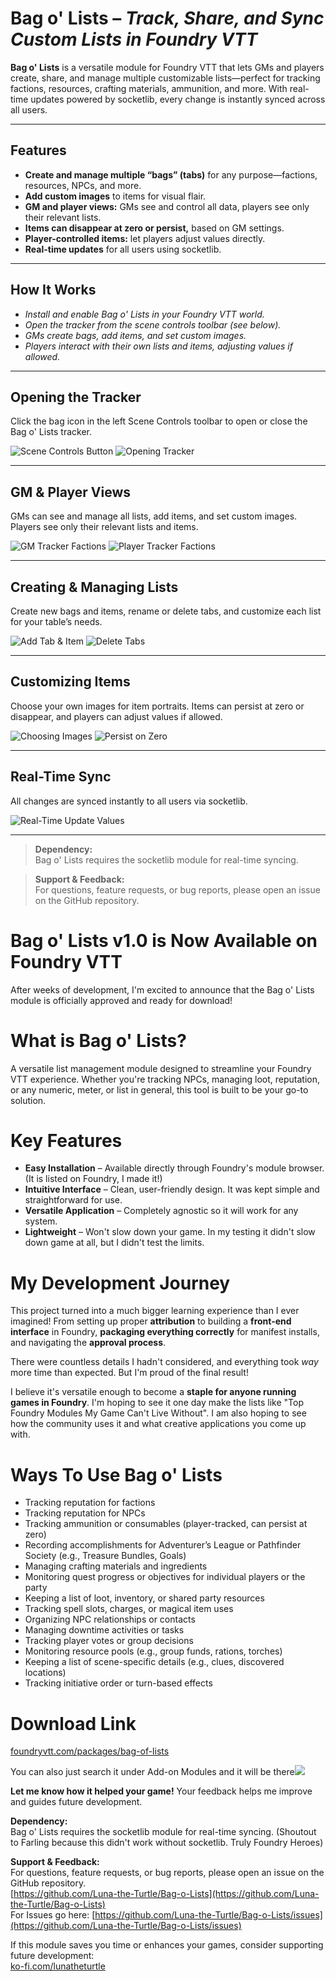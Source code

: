 # Bag o' Lists – *Track, Share, and Sync Custom Lists in Foundry VTT*

**Bag o' Lists** is a versatile module for Foundry VTT that lets GMs and players create, share, and manage multiple customizable lists—perfect for tracking factions, resources, crafting materials, ammunition, and more. With real-time updates powered by socketlib, every change is instantly synced across all users.

---

## Features
- **Create and manage multiple “bags” (tabs)** for any purpose—factions, resources, NPCs, and more.
- **Add custom images** to items for visual flair.
- **GM and player views:** GMs see and control all data, players see only their relevant lists.
- **Items can disappear at zero or persist,** based on GM settings.
- **Player-controlled items:** let players adjust values directly.
- **Real-time updates** for all users using socketlib.

---

## How It Works
- *Install and enable Bag o' Lists in your Foundry VTT world.*
- *Open the tracker from the scene controls toolbar (see below).*
- *GMs create bags, add items, and set custom images.*
- *Players interact with their own lists and items, adjusting values if allowed.*

---

## Opening the Tracker
Click the bag icon in the left Scene Controls toolbar to open or close the Bag o' Lists tracker.

![Scene Controls Button](https://github.com/Luna-the-Turtle/Bag-o-Lists/blob/main/images/scene-controls-button.png?raw=true)
![Opening Tracker](https://github.com/Luna-the-Turtle/Bag-o-Lists/blob/main/images/opening-tracker.gif?raw=true)

---

## GM & Player Views
GMs can see and manage all lists, add items, and set custom images. Players see only their relevant lists and items.

![GM Tracker Factions](https://github.com/Luna-the-Turtle/Bag-o-Lists/blob/main/images/GM-Tracker-Factions.png?raw=true)
![Player Tracker Factions](https://github.com/Luna-the-Turtle/Bag-o-Lists/blob/main/images/Player-Tracker-Factions.png?raw=true)

---

## Creating & Managing Lists
Create new bags and items, rename or delete tabs, and customize each list for your table’s needs.

![Add Tab & Item](https://github.com/Luna-the-Turtle/Bag-o-Lists/blob/main/images/add-tab-add-item.gif?raw=true)
![Delete Tabs](https://github.com/Luna-the-Turtle/Bag-o-Lists/blob/main/images/delete-tabs.gif?raw=true)

---

## Customizing Items
Choose your own images for item portraits. Items can persist at zero or disappear, and players can adjust values if allowed.

![Choosing Images](https://github.com/Luna-the-Turtle/Bag-o-Lists/blob/main/images/choosing-images.gif?raw=true)
![Persist on Zero](https://github.com/Luna-the-Turtle/Bag-o-Lists/blob/main/images/persist-on-zero.gif?raw=true)

---

## Real-Time Sync
All changes are synced instantly to all users via socketlib.

![Real-Time Update Values](https://github.com/Luna-the-Turtle/Bag-o-Lists/blob/main/images/real-time-update-values.gif?raw=true)

---

> **Dependency:**  
> Bag o' Lists requires the socketlib module for real-time syncing.

> **Support & Feedback:**  
> For questions, feature requests, or bug reports, please open an issue on the GitHub repository.





# Bag o' Lists v1.0 is Now Available on Foundry VTT

After weeks of development, I'm excited to announce that the Bag o' Lists module is officially approved and ready for download!

# What is Bag o' Lists?

A versatile list management module designed to streamline your Foundry VTT experience. Whether you're tracking NPCs, managing loot, reputation, or any numeric, meter, or list in general, this tool is built to be your go-to solution.

# Key Features

* **Easy Installation** – Available directly through Foundry's module browser. (It is listed on Foundry, I made it!)
* **Intuitive Interface** – Clean, user-friendly design. It was kept simple and straightforward for use.
* **Versatile Application** – Completely agnostic so it will work for any system.
* **Lightweight** – Won't slow down your game. In my testing it didn't slow down game at all, but I didn't test the limits.

# My Development Journey

This project turned into a much bigger learning experience than I ever imagined! From setting up proper **attribution** to building a **front-end interface** in Foundry, **packaging everything correctly** for manifest installs, and navigating the **approval process**.

There were countless details I hadn't considered, and everything took *way* more time than expected. But I'm proud of the final result!

I believe it's versatile enough to become a **staple for anyone running games in Foundry**. I'm hoping to see it one day make the lists like "Top Foundry Modules My Game Can't Live Without". I am also hoping to see how the community uses it and what creative applications you come up with.

# Ways To Use Bag o' Lists

* Tracking reputation for factions
* Tracking reputation for NPCs
* Tracking ammunition or consumables (player-tracked, can persist at zero)
* Recording accomplishments for Adventurer’s League or Pathfinder Society (e.g., Treasure Bundles, Goals)
* Managing crafting materials and ingredients
* Monitoring quest progress or objectives for individual players or the party
* Keeping a list of loot, inventory, or shared party resources
* Tracking spell slots, charges, or magical item uses
* Organizing NPC relationships or contacts
* Managing downtime activities or tasks
* Tracking player votes or group decisions
* Monitoring resource pools (e.g., group funds, rations, torches)
* Keeping a list of scene-specific details (e.g., clues, discovered locations)
* Tracking initiative order or turn-based effects

# Download Link

[foundryvtt.com/packages/bag-of-lists](https://foundryvtt.com/packages/bag-of-lists)

You can also just search it under Add-on Modules and it will be there![](https://foundryvtt.com/packages/bag-of-lists)

**Let me know how it helped your game!** Your feedback helps me improve and guides future development.

**Dependency:**  
Bag o' Lists requires the socketlib module for real-time syncing. (Shoutout to Farling because this didn't work without socketlib. Truly Foundry Heroes)

**Support & Feedback:**  
For questions, feature requests, or bug reports, please open an issue on the GitHub repository.  
[https://github.com/Luna-the-Turtle/Bag-o-Lists](https://github.com/Luna-the-Turtle/Bag-o-Lists)  
For Issues go here: [https://github.com/Luna-the-Turtle/Bag-o-Lists/issues](https://github.com/Luna-the-Turtle/Bag-o-Lists/issues)

If this module saves you time or enhances your games, consider supporting future development:  
[ko-fi.com/lunatheturtle](https://ko-fi.com/lunatheturtle)